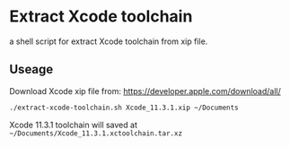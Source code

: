 # Extract Xcode toolchain

a shell script for extract Xcode toolchain from xip file.

## Useage

Download Xcode xip file from: https://developer.apple.com/download/all/

```bash
./extract-xcode-toolchain.sh Xcode_11.3.1.xip ~/Documents
```

Xcode 11.3.1 toolchain will saved at `~/Documents/Xcode_11.3.1.xctoolchain.tar.xz`
